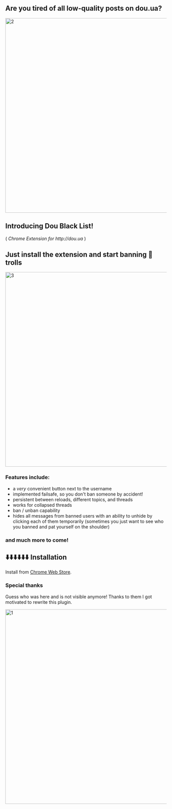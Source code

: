## Are you tired of all low-quality posts on dou.ua? 

<img width="607" alt="2" src="https://raw.githubusercontent.com/sdwvit/dou-black-list/master/res/2.png">

## Introducing Dou Black List!
( _Chrome Extension for http://dou.ua_ )
## Just install the extension and start banning 🤡 trolls

<img width="607" alt="3" src="https://raw.githubusercontent.com/sdwvit/dou-black-list/master/res/3.png">

### Features include:

- a _very_ convenient button next to the username
- implemented failsafe, so you don't ban someone by accident!
- persistent between reloads, different topics, and threads
- works for collapsed threads
- ban / unban capability
- hides all messages from banned users with an ability to unhide by clicking each of them temporarily (sometimes you just want to see who you banned and pat yourself on the shoulder)
### and much more to come! 

⬇️⬇️⬇️⬇️⬇️⬇️
Installation
------------
Install from [Chrome Web Store](https://chrome.google.com/webstore/detail/dou-black-list/gcpdmbadgmepoeobmjlhifebigahmnbn).

### Special thanks

Guess who was here and is not visible anymore! Thanks to them I got motivated to rewrite this plugin.

<img width="607" alt="1" src="https://raw.githubusercontent.com/sdwvit/dou-black-list/master/res/1.png">
